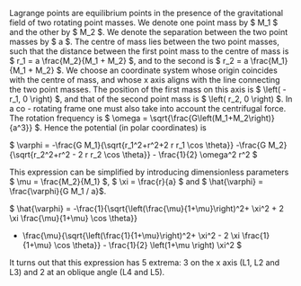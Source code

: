 Lagrange points are equilibrium points in the presence of the gravitational field of two rotating point masses. We denote one point mass by $ M_1 $ and the other by $ M_2 $. We denote the separation between the two point masses by $ a $. The centre of mass lies between the two point masses, such that the distance between the first point mass to the centre of mass is $ r_1 = a \frac{M_2}{M_1 + M_2} $, and to the second is $ r_2 = a \frac{M_1}{M_1 + M_2} $. We choose an coordinate system whose origin coincides with the centre of mass, and whose x axis aligns with the line connecting the two point masses. The position of the first mass on this axis is $ \left( -r_1, 0 \right) $, and that of the second point mass is $ \left( r_2, 0 \right) $. In a co - rotating frame one must also take into account the centrifugal force. The rotation frequency is $ \omega = \sqrt{\frac{G\left(M_1+M_2\right)}{a^3}} $. Hence the potential (in polar coordinates) is

$ \varphi = -\frac{G M_1}{\sqrt{r_1^2+r^2+2 r r_1 \cos \theta}} 
-\frac{G M_2}{\sqrt{r_2^2+r^2 - 2 r r_2 \cos \theta}} - \frac{1}{2} \omega^2 r^2 $

This expression can be simplified by introducing dimensionless parameters $ \mu = \frac{M_2}{M_1} $, $ \xi = \frac{r}{a} $ and $ \hat{\varphi} = \frac{\varphi}{G M_1 / a}$.

$ \hat{\varphi} = -\frac{1}{\sqrt{\left(\frac{\mu}{1+\mu}\right)^2+ \xi^2 + 2 \xi \frac{\mu}{1+\mu} \cos \theta}}
- \frac{\mu}{\sqrt{\left(\frac{1}{1+\mu}\right)^2+ \xi^2 - 2 \xi \frac{1}{1+\mu} \cos \theta}} - \frac{1}{2} \left(1+\mu \right) \xi^2
 $

It turns out that this expression has 5 extrema: 3 on the x axis (L1, L2 and L3) and 2 at an oblique angle (L4 and L5).